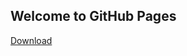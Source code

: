 ## Welcome to GitHub Pages
[Download](https://github.com/zhaojunjiejj/class/blob/gh-pages/_config.yml)
